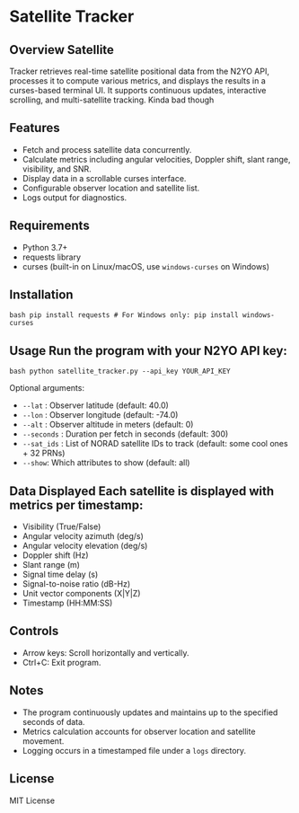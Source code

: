 # Satellite Tracker 

## Overview Satellite 
Tracker retrieves real-time satellite positional data from the N2YO API, processes it to compute various metrics, and displays the results in a curses-based terminal UI. It supports continuous updates, interactive scrolling, and multi-satellite tracking. Kinda bad though

## Features 
- Fetch and process satellite data concurrently. 
- Calculate metrics including angular velocities, Doppler shift, slant range, visibility, and SNR. 
- Display data in a scrollable curses interface. 
- Configurable observer location and satellite list. 
- Logs output for diagnostics. 

## Requirements 
- Python 3.7+ 
- requests library 
- curses (built-in on Linux/macOS, use `windows-curses` on Windows) 

## Installation 
```bash pip install requests # For Windows only: pip install windows-curses ``` 

## Usage Run the program with your N2YO API key: 

```bash python satellite_tracker.py --api_key YOUR_API_KEY ``` 

Optional arguments: 
- `--lat` : Observer latitude (default: 40.0) 
- `--lon` : Observer longitude (default: -74.0) 
- `--alt` : Observer altitude in meters (default: 0)
- `--seconds` : Duration per fetch in seconds (default: 300) 
- `--sat_ids` : List of NORAD satellite IDs to track (default: some cool ones + 32 PRNs)
- `--show`: Which attributes to show (default: all)

## Data Displayed Each satellite is displayed with metrics per timestamp: 
- Visibility (True/False)
- Angular velocity azimuth (deg/s)
- Angular velocity elevation (deg/s)
- Doppler shift (Hz)
- Slant range (m)
- Signal time delay (s)
- Signal-to-noise ratio (dB-Hz)
- Unit vector components (X|Y|Z)
- Timestamp (HH:MM:SS)

## Controls 
- Arrow keys: Scroll horizontally and vertically.
- Ctrl+C: Exit program. 

## Notes 
- The program continuously updates and maintains up to the specified seconds of data.
- Metrics calculation accounts for observer location and satellite movement.
- Logging occurs in a timestamped file under a `logs` directory. 

## License 
MIT License


